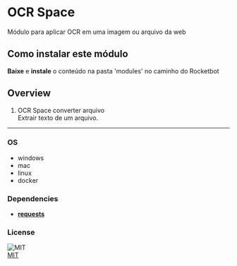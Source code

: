 # OCR Space
  
Módulo para aplicar OCR em uma imagem ou arquivo da web

## Como instalar este módulo
  
__Baixe__ e __instale__ o conteúdo na pasta 'modules' no caminho do Rocketbot  



## Overview


1. OCR Space converter arquivo  
Extrair texto de um arquivo.  




----
### OS

- windows
- mac
- linux
- docker

### Dependencies
- [**requests**](https://pypi.org/project/requests/)
### License
  
![MIT](https://camo.githubusercontent.com/107590fac8cbd65071396bb4d04040f76cde5bde/687474703a2f2f696d672e736869656c64732e696f2f3a6c6963656e73652d6d69742d626c75652e7376673f7374796c653d666c61742d737175617265)  
[MIT](http://opensource.org/licenses/mit-license.ph)